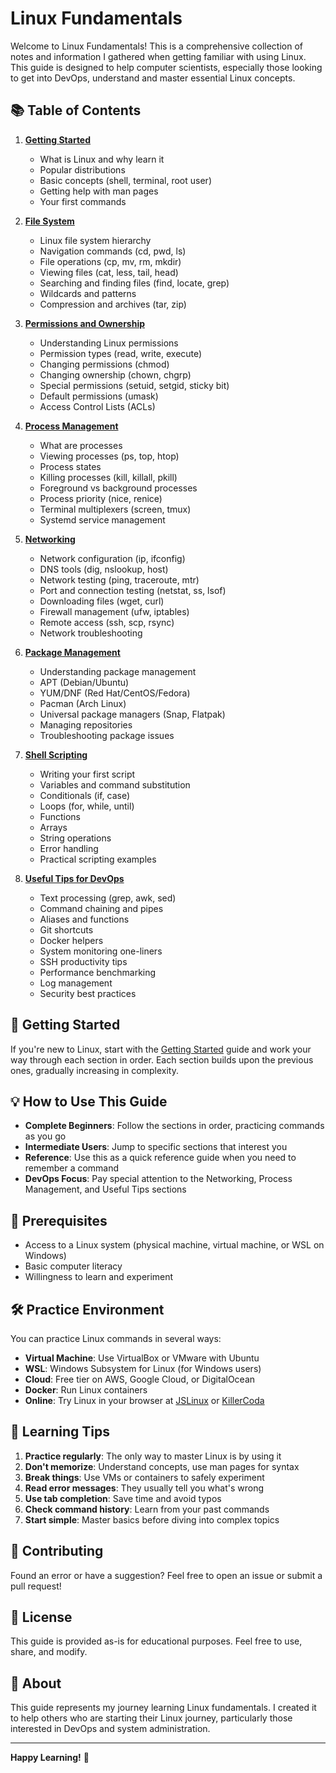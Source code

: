 # Linux Fundamentals

Welcome to Linux Fundamentals! This is a comprehensive collection of notes and information I gathered when getting familiar with using Linux. This guide is designed to help computer scientists, especially those looking to get into DevOps, understand and master essential Linux concepts.

## 📚 Table of Contents

1. **[Getting Started](01-getting-started.md)**
   - What is Linux and why learn it
   - Popular distributions
   - Basic concepts (shell, terminal, root user)
   - Getting help with man pages
   - Your first commands

2. **[File System](02-file-system.md)**
   - Linux file system hierarchy
   - Navigation commands (cd, pwd, ls)
   - File operations (cp, mv, rm, mkdir)
   - Viewing files (cat, less, tail, head)
   - Searching and finding files (find, locate, grep)
   - Wildcards and patterns
   - Compression and archives (tar, zip)

3. **[Permissions and Ownership](03-permissions.md)**
   - Understanding Linux permissions
   - Permission types (read, write, execute)
   - Changing permissions (chmod)
   - Changing ownership (chown, chgrp)
   - Special permissions (setuid, setgid, sticky bit)
   - Default permissions (umask)
   - Access Control Lists (ACLs)

4. **[Process Management](04-processes.md)**
   - What are processes
   - Viewing processes (ps, top, htop)
   - Process states
   - Killing processes (kill, killall, pkill)
   - Foreground vs background processes
   - Process priority (nice, renice)
   - Terminal multiplexers (screen, tmux)
   - Systemd service management

5. **[Networking](05-networking.md)**
   - Network configuration (ip, ifconfig)
   - DNS tools (dig, nslookup, host)
   - Network testing (ping, traceroute, mtr)
   - Port and connection testing (netstat, ss, lsof)
   - Downloading files (wget, curl)
   - Firewall management (ufw, iptables)
   - Remote access (ssh, scp, rsync)
   - Network troubleshooting

6. **[Package Management](06-package-management.md)**
   - Understanding package management
   - APT (Debian/Ubuntu)
   - YUM/DNF (Red Hat/CentOS/Fedora)
   - Pacman (Arch Linux)
   - Universal package managers (Snap, Flatpak)
   - Managing repositories
   - Troubleshooting package issues

7. **[Shell Scripting](07-shell-scripting.md)**
   - Writing your first script
   - Variables and command substitution
   - Conditionals (if, case)
   - Loops (for, while, until)
   - Functions
   - Arrays
   - String operations
   - Error handling
   - Practical scripting examples

8. **[Useful Tips for DevOps](08-useful-tips.md)**
   - Text processing (grep, awk, sed)
   - Command chaining and pipes
   - Aliases and functions
   - Git shortcuts
   - Docker helpers
   - System monitoring one-liners
   - SSH productivity tips
   - Performance benchmarking
   - Log management
   - Security best practices

## 🚀 Getting Started

If you're new to Linux, start with the [Getting Started](01-getting-started.md) guide and work your way through each section in order. Each section builds upon the previous ones, gradually increasing in complexity.

## 💡 How to Use This Guide

- **Complete Beginners**: Follow the sections in order, practicing commands as you go
- **Intermediate Users**: Jump to specific sections that interest you
- **Reference**: Use this as a quick reference guide when you need to remember a command
- **DevOps Focus**: Pay special attention to the Networking, Process Management, and Useful Tips sections

## 🎯 Prerequisites

- Access to a Linux system (physical machine, virtual machine, or WSL on Windows)
- Basic computer literacy
- Willingness to learn and experiment

## 🛠️ Practice Environment

You can practice Linux commands in several ways:
- **Virtual Machine**: Use VirtualBox or VMware with Ubuntu
- **WSL**: Windows Subsystem for Linux (for Windows users)
- **Cloud**: Free tier on AWS, Google Cloud, or DigitalOcean
- **Docker**: Run Linux containers
- **Online**: Try Linux in your browser at [JSLinux](https://bellard.org/jslinux/) or [KillerCoda](https://killercoda.com/)

## 📖 Learning Tips

1. **Practice regularly**: The only way to master Linux is by using it
2. **Don't memorize**: Understand concepts, use man pages for syntax
3. **Break things**: Use VMs or containers to safely experiment
4. **Read error messages**: They usually tell you what's wrong
5. **Use tab completion**: Save time and avoid typos
6. **Check command history**: Learn from your past commands
7. **Start simple**: Master basics before diving into complex topics

## 🤝 Contributing

Found an error or have a suggestion? Feel free to open an issue or submit a pull request!

## 📝 License

This guide is provided as-is for educational purposes. Feel free to use, share, and modify.

## 🌟 About

This guide represents my journey learning Linux fundamentals. I created it to help others who are starting their Linux journey, particularly those interested in DevOps and system administration.

---

**Happy Learning!** 🐧

